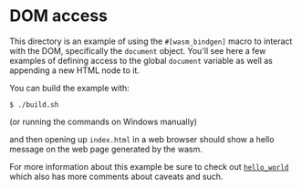 # DOM access

This directory is an example of using the `#[wasm_bindgen]` macro to interact
with the DOM, specifically the `document` object. You'll see here a few examples
of defining access to the global `document` variable as well as appending a new
HTML node to it.

You can build the example with:

```
$ ./build.sh
```

(or running the commands on Windows manually)

and then opening up `index.html` in a web browser should show a hello message on
the web page generated by the wasm.

For more information about this example be sure to check out
[`hello_world`][hello] which also has more comments about caveats and such.

[hello]: https://github.com/alexcrichton/wasm-bindgen/tree/master/examples/hello_world

